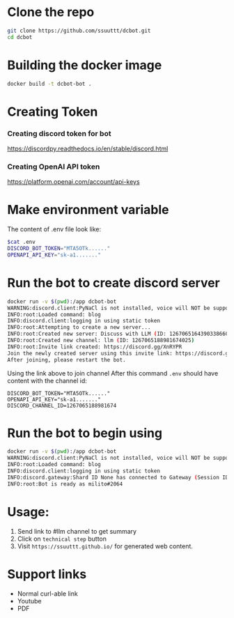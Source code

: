 


# Clone the repo

```bash
git clone https://github.com/ssuuttt/dcbot.git 
cd dcbot
```


# Building the docker image
```bash
docker build -t dcbot-bot .
```

# Creating Token
###  Creating discord token for bot

https://discordpy.readthedocs.io/en/stable/discord.html

### Creating OpenAI API token

https://platform.openai.com/account/api-keys

# Make environment variable

The content of .env file look like:
```bash
$cat .env
DISCORD_BOT_TOKEN="MTA5OTk......"
OPENAPI_API_KEY="sk-a1......."

```

# Run the bot to create discord server 
```bash
docker run -v $(pwd):/app dcbot-bot                                                                                                                                                      
WARNING:discord.client:PyNaCl is not installed, voice will NOT be supported
INFO:root:Loaded command: blog
INFO:discord.client:logging in using static token
INFO:root:Attempting to create a new server...
INFO:root:Created new server: Discuss with LLM (ID: 1267065164390338660)
INFO:root:Created new channel: llm (ID: 1267065188981674025)
INFO:root:Invite link created: https://discord.gg/XnRYPR
Join the newly created server using this invite link: https://discord.gg/XnRYPR
After joining, please restart the bot.

```

Using the link above to join channel
After this command `.env` should have content with the channel id:
```
DISCORD_BOT_TOKEN="MTA5OTk......"
OPENAPI_API_KEY="sk-a1......."
DISCORD_CHANNEL_ID=1267065188981674
```

# Run the bot to begin using

```bash
docker run -v $(pwd):/app dcbot-bot
WARNING:discord.client:PyNaCl is not installed, voice will NOT be supported
INFO:root:Loaded command: blog
INFO:discord.client:logging in using static token
INFO:discord.gateway:Shard ID None has connected to Gateway (Session ID: 388b826d2805f2301f031c9d4e24b935).
INFO:root:Bot is ready as milito#2064

```

# Usage:
1. Send link to #llm channel to get summary
2. Click on `technical step` button
3. Visit `https://ssuuttt.github.io/` for generated web content.
# Support links
* Normal curl-able link
* Youtube
* PDF








